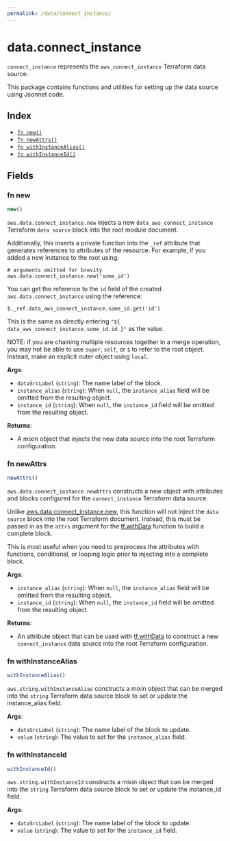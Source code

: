 ```yaml
---
permalink: /data/connect_instance/
---
```


# data.connect_instance

`connect_instance` represents the `aws_connect_instance` Terraform data source.



This package contains functions and utilities for setting up the data source using Jsonnet code.


## Index

* [`fn new()`](#fn-new)
* [`fn newAttrs()`](#fn-newattrs)
* [`fn withInstanceAlias()`](#fn-withinstancealias)
* [`fn withInstanceId()`](#fn-withinstanceid)

## Fields

### fn new

```ts
new()
```


`aws.data.connect_instance.new` injects a new `data_aws_connect_instance` Terraform `data source`
block into the root module document.

Additionally, this inserts a private function into the `_ref` attribute that generates references to attributes of the
resource. For example, if you added a new instance to the root using:

    # arguments omitted for brevity
    aws.data.connect_instance.new('some_id')

You can get the reference to the `id` field of the created `aws.data.connect_instance` using the reference:

    $._ref.data_aws_connect_instance.some_id.get('id')

This is the same as directly entering `"${ data_aws_connect_instance.some_id.id }"` as the value.

NOTE: if you are chaining multiple resources together in a merge operation, you may not be able to use `super`, `self`,
or `$` to refer to the root object. Instead, make an explicit outer object using `local`.

**Args**:
  - `dataSrcLabel` (`string`): The name label of the block.
  - `instance_alias` (`string`):  When `null`, the `instance_alias` field will be omitted from the resulting object.
  - `instance_id` (`string`):  When `null`, the `instance_id` field will be omitted from the resulting object.

**Returns**:
- A mixin object that injects the new data source into the root Terraform configuration.


### fn newAttrs

```ts
newAttrs()
```


`aws.data.connect_instance.newAttrs` constructs a new object with attributes and blocks configured for the `connect_instance`
Terraform data source.

Unlike [aws.data.connect_instance.new](#fn-connectinstancenew), this function will not inject the `data source`
block into the root Terraform document. Instead, this must be passed in as the `attrs` argument for the
[tf.withData](https://github.com/tf-libsonnet/core/tree/main/docs#fn-withdata) function to build a complete block.

This is most useful when you need to preprocess the attributes with functions, conditional, or looping logic prior to
injecting into a complete block.

**Args**:
  - `instance_alias` (`string`):  When `null`, the `instance_alias` field will be omitted from the resulting object.
  - `instance_id` (`string`):  When `null`, the `instance_id` field will be omitted from the resulting object.

**Returns**:
  - An attribute object that can be used with [tf.withData](https://github.com/tf-libsonnet/core/tree/main/docs#fn-withdata) to construct a new `connect_instance` data source into the root Terraform configuration.


### fn withInstanceAlias

```ts
withInstanceAlias()
```

`aws.string.withInstanceAlias` constructs a mixin object that can be merged into the `string`
Terraform data source block to set or update the instance_alias field.



**Args**:
  - `dataSrcLabel` (`string`): The name label of the block to update.
  - `value` (`string`): The value to set for the `instance_alias` field.


### fn withInstanceId

```ts
withInstanceId()
```

`aws.string.withInstanceId` constructs a mixin object that can be merged into the `string`
Terraform data source block to set or update the instance_id field.



**Args**:
  - `dataSrcLabel` (`string`): The name label of the block to update.
  - `value` (`string`): The value to set for the `instance_id` field.
